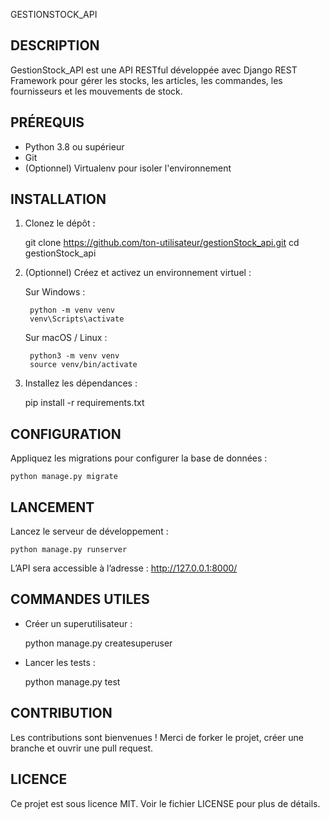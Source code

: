 GESTIONSTOCK_API

DESCRIPTION
------------
GestionStock_API est une API RESTful développée avec Django REST Framework pour gérer les stocks, les articles, les commandes, les fournisseurs et les mouvements de stock.


PRÉREQUIS
----------
- Python 3.8 ou supérieur
- Git
- (Optionnel) Virtualenv pour isoler l'environnement


INSTALLATION
-------------
1. Clonez le dépôt :

    git clone https://github.com/ton-utilisateur/gestionStock_api.git
    cd gestionStock_api

2. (Optionnel) Créez et activez un environnement virtuel :

    Sur Windows :

        python -m venv venv
        venv\Scripts\activate

    Sur macOS / Linux :

        python3 -m venv venv
        source venv/bin/activate

3. Installez les dépendances :

    pip install -r requirements.txt


CONFIGURATION
--------------
Appliquez les migrations pour configurer la base de données :

    python manage.py migrate


LANCEMENT
----------
Lancez le serveur de développement :

    python manage.py runserver

L’API sera accessible à l’adresse : http://127.0.0.1:8000/


COMMANDES UTILES
-----------------
- Créer un superutilisateur :

    python manage.py createsuperuser

- Lancer les tests :

    python manage.py test


CONTRIBUTION
-------------
Les contributions sont bienvenues !
Merci de forker le projet, créer une branche et ouvrir une pull request.


LICENCE
--------
Ce projet est sous licence MIT.
Voir le fichier LICENSE pour plus de détails.
